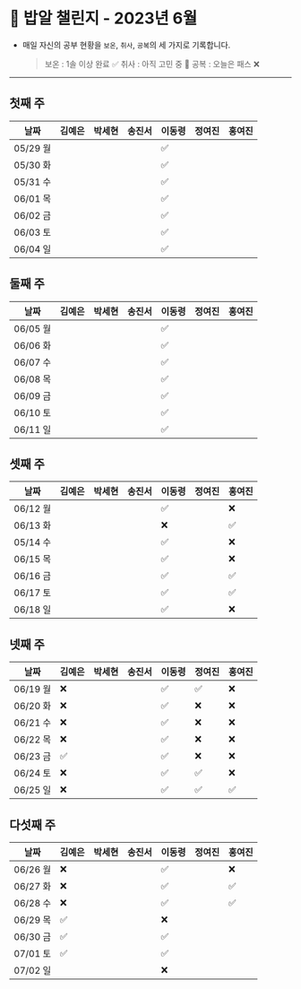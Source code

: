 # 🍚 밥알 챌린지 - 2023년 6월
- 매일 자신의 공부 현황을 `보온`, `취사`, `공복`의 세 가지로 기록합니다.
    
    > 보온 : 1솔 이상 완료 ✅
    취사 : 아직 고민 중 🤔
    공복 : 오늘은 패스 ❌
---

## 첫째 주

**날짜**|김예은|박세현|송진서|이동령|정여진|홍여진
---|---|---|---|---|---|---
05/29 월| | | |✅| | |
05/30 화| | | |✅| | |
05/31 수| | | |✅| | |
06/01 목| | | |✅| | |
06/02 금| | | |✅| | |
06/03 토| | | |✅| | |
06/04 일| | | |✅| | |


## 둘째 주

**날짜**|김예은|박세현|송진서|이동령|정여진|홍여진
---|---|---|---|---|---|---
06/05 월| | | |✅| | |
06/06 화| | | |✅| | |
06/07 수| | | |✅| | |
06/08 목| | | |✅| | |
06/09 금| | | |✅| | |
06/10 토| | | |✅| | |
06/11 일| | | |✅| | |


## 셋째 주

**날짜**|김예은|박세현|송진서|이동령|정여진|홍여진
---|---|---|---|---|---|---
06/12 월| | | |✅| | ❌
06/13 화| | | |❌| | ✅
05/14 수| | | |✅| | ❌
06/15 목| | | |✅| | ❌
06/16 금| | | |✅| | ✅
06/17 토| | | |✅| | ✅
06/18 일| | | |✅| | ❌

## 넷째 주

**날짜**|김예은|박세현|송진서|이동령|정여진|홍여진
---|---|---|---|---|---|---
06/19 월|❌ | | |✅|✅| ❌
06/20 화|❌ | | |✅|❌| ❌
06/21 수|❌ | | |✅|❌| ❌
06/22 목|❌ | | |✅|❌| ❌
06/23 금|✅ | | |✅|❌| ❌
06/24 토|❌ | | |✅|✅|❌
06/25 일|❌ | | |✅|✅|✅

## 다섯째 주

**날짜**|김예은|박세현|송진서|이동령|정여진|홍여진
---|---|---|---|---|---|---
06/26 월|❌| | |✅| | ❌
06/27 화|❌| | |✅| | ✅
06/28 수|❌| | |✅| | ✅
06/29 목|✅| | |❌| | 
06/30 금|✅| | |✅| | 
07/01 토|✅ | | |✅| |
07/02 일| | | |❌| |
